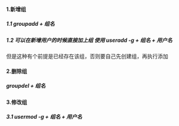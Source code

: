 #### 1.新增组
##### 1.1 groupadd + 组名
##### 1.2 可以在新增用户的时候直接加上组 使用 useradd -g + 组名 + 用户名
但是这种有个前提是已经存在该组，否则要自己先创建组，再执行添加

#### 2.删除组
##### groupdel + 组名

#### 3.修改组
##### 3.1 usermod -g + 组名 + 用户名
